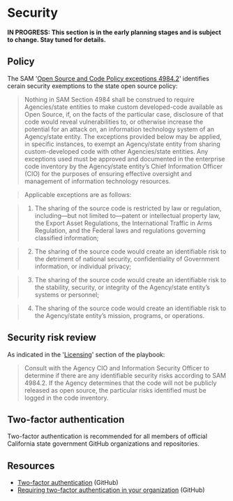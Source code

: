 # Security

**IN PROGRESS: This section is in the early planning stages and is subject to change. Stay tuned for details.**

## Policy

The SAM '[Open Source and Code Policy exceptions 4984.2](https://codecagov-playbook.readthedocs.io/en/latest/policy/)' identifies cerain security exemptions to the state open source policy:

> Nothing in SAM Section 4984 shall be construed to require Agencies/state entities to make custom developed-code available as Open Source, if, on the facts of the particular case, disclosure of that code would reveal vulnerabilities to, or otherwise increase the potential for an attack on, an information technology system of an Agency/state entity. The exceptions provided below may be applied, in specific instances, to exempt an Agency/state entity from sharing custom-developed code with other Agencies/state entities. Any exceptions used must be approved and documented in the enterprise code inventory by the Agency/state entity’s Chief Information Officer (CIO) for the purposes of ensuring effective oversight and management of information technology resources. 

> Applicable exceptions are as follows: 

> 1. The sharing of the source code is restricted by law or regulation, including—but not limited to—patent or intellectual property law, the Export Asset Regulations, the International Traffic in Arms Regulation, and the Federal laws and regulations governing classified information; 

> 2. The sharing of the source code would create an identifiable risk to the detriment of national security, confidentiality of Government information, or individual privacy; 

> 3. The sharing of the source code would create an identifiable risk to the stability, security, or integrity of the Agency/state entity’s systems or personnel; 

> 4. The sharing of the source code would create an identifiable risk to the Agency/state entity’s mission, programs, or operations.

## Security risk review

As indicated in the '[Licensing](licensing.md)' section of the playbook:

> Consult with the Agency CIO and Information Security Officer to determine if there are any identifiable security risks according to SAM 4984.2. If the Agency determines that the code will not be publicly released as open source, the particular risks identified must be logged in the code inventory.

## Two-factor authentication

Two-factor authentication is recommended for all members of official California state government GitHub organizations and repositories.

## Resources

* [Two-factor authentication](https://help.github.com/articles/about-two-factor-authentication/) (GitHub)
* [Requiring two-factor authentication in your organization](https://help.github.com/articles/permission-levels-for-a-user-account-repository/) (GitHub)
